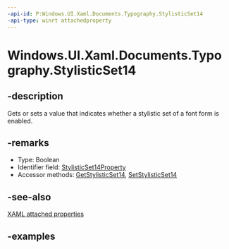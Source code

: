 ```yaml
---
-api-id: P:Windows.UI.Xaml.Documents.Typography.StylisticSet14
-api-type: winrt attachedproperty
---
```


# Windows.UI.Xaml.Documents.Typography.StylisticSet14

<!--
see GetStylisticSet14, and SetStylisticSet14
-->

## -description

Gets or sets a value that indicates whether a stylistic set of a font form is enabled.

## -remarks

<ul><li>Type: Boolean</li><li>Identifier field: <a href="/uwp/api/windows.ui.xaml.documents.typography.stylisticset14property">StylisticSet14Property</a></li><li>Accessor methods: <a href="/uwp/api/windows.ui.xaml.documents.typography.getstylisticset14">GetStylisticSet14</a>, <a href="/uwp/api/windows.ui.xaml.documents.typography.setstylisticset14">SetStylisticSet14</a></li></ul>

## -see-also

[XAML attached properties](/windows/uwp/xaml-platform/attached-properties-overview)

## -examples


